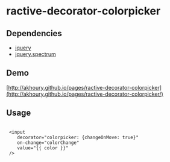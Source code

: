 # ractive-decorator-colorpicker

## Dependencies
* [jquery](https://jquery.com/)
* [jquery.spectrum](https://github.com/bgrins/spectrum)

## Demo
[http://akhoury.github.io/pages/ractive-decorator-colorpicker](http://akhoury.github.io/pages/ractive-decorator-colorpicker/)

## Usage

```

 <input
    decorator="colorpicker: {changeOnMove: true}"
    on-change="colorChange"
    value="{{ color }}"
 />

```
